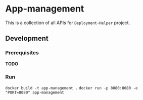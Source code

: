 # App-management 

This is a collection of all APIs for `Deployment-Helper` project.

## Development

### Prerequisites

**TODO**

### Run

`docker build -t app-management .`
`docker run -p 8080:8080 -e "PORT=8080" app-management`

